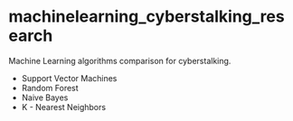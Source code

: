 # machinelearning_cyberstalking_research
Machine Learning algorithms comparison for cyberstalking.

- Support Vector Machines
- Random Forest
- Naive Bayes
- K - Nearest Neighbors
